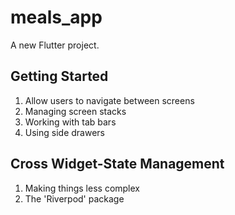 # meals_app

A new Flutter project.

## Getting Started

1) Allow users to navigate between screens
2) Managing screen stacks
3) Working with tab bars
4) Using side drawers

## Cross Widget-State Management

1) Making things less complex
2) The 'Riverpod' package